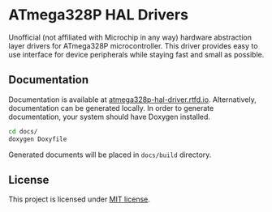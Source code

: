 # ATmega328P HAL Drivers

Unofficial (not affiliated with Microchip in any way) hardware abstraction layer
drivers for ATmega328P microcontroller. This driver provides easy to use
interface for device peripherals while staying fast and small as possible.

## Documentation

Documentation is available at
[atmega328p-hal-driver.rtfd.io](http://atmega328p-hal-driver.rtfd.io/).
Alternatively, documentation can be generated locally. In order to generate
documentation, your system should have Doxygen installed.

```bash
cd docs/
doxygen Doxyfile
```

Generated documents will be placed in `docs/build` directory.

## License

This project is licensed under [MIT license](LICENSE).
